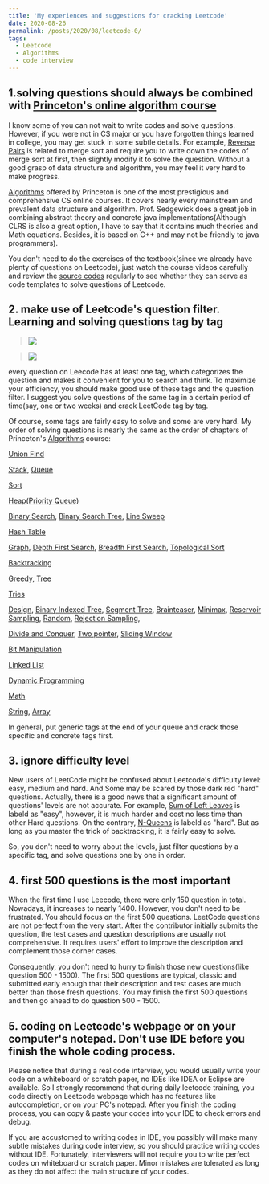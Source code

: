 ```yaml
---
title: 'My experiences and suggestions for cracking Leetcode'
date: 2020-08-26
permalink: /posts/2020/08/leetcode-0/
tags:
  - Leetcode
  - Algorithms
  - code interview
---
```


## 1.solving questions should always be combined with [Princeton's online algorithm course](https://algs4.cs.princeton.edu/)
I know some of you can not wait to write codes and solve questions. However, if you were not in CS major or 
you have forgotten things learned in college, you may get stuck in some subtle details. For example, [Reverse Pairs](https://leetcode.com/problems/reverse-pairs/) is related to 
merge sort and require you to write down the codes of merge sort at first, then slightly modify it to solve the question. Without a good grasp of 
data structure and algorithm, you may feel it very hard to make progress.

[Algorithms](https://algs4.cs.princeton.edu/) offered by Princeton is one of the most prestigious and comprehensive CS online courses. It covers nearly every mainstream and prevalent data structure and algorithm.
Prof. Sedgewick does a great job in combining abstract theory and concrete java implementations(Although CLRS is also a great option, I have to 
say that it contains much theories and Math equations. Besides, it is based on C++ and may not be friendly to java programmers).

You don't need to do the exercises of the textbook(since we already have plenty of questions on Leetcode), just watch the course videos carefully and review the [source codes](https://algs4.cs.princeton.edu/code) regularly to see whether they can 
serve as code templates to solve questions of Leetcode.

## 2. make use of Leetcode's question filter. Learning and solving questions tag by tag
> ![](https://xiaoluo-whu.github.io/files/images/leetcode_filter.jpg)

> ![](https://xiaoluo-whu.github.io/files/images/leetcode_tag.jpg)

every question on Leecode has at least one tag, which categorizes the question and makes it convenient for you to search and think.
To maximize your efficiency, you should make good use of these tags and the question filter. I suggest you solve questions of the same tag in a certain period of time(say, one or two weeks)
and crack LeetCode tag by tag.

Of course, some tags are fairly easy to solve and some are very hard. My order of solving questions is nearly the same as the order of chapters of Princeton's [Algorithms](https://algs4.cs.princeton.edu/) course:

[Union Find](https://leetcode.com/problemset/all/?topicSlugs=union-find)

[Stack](https://leetcode.com/problemset/all/?topicSlugs=stack), [Queue](https://leetcode.com/problemset/all/?topicSlugs=queue)

[Sort](https://leetcode.com/problemset/all/?topicSlugs=sort)

[Heap(Priority Queue)](https://leetcode.com/problemset/all/?topicSlugs=heap)

[Binary Search](https://leetcode.com/problemset/all/?topicSlugs=binary-search), [Binary Search Tree](https://leetcode.com/problemset/all/?topicSlugs=binary-search-tree), [Line Sweep](https://leetcode.com/problemset/all/?topicSlugs=line-sweep)

[Hash Table](https://leetcode.com/problemset/all/?topicSlugs=hash-table)

[Graph](https://leetcode.com/problemset/all/?topicSlugs=graph), [Depth First Search](https://leetcode.com/problemset/all/?topicSlugs=depth-first-search), [Breadth First Search](https://leetcode.com/problemset/all/?topicSlugs=breadth-first-search), [Topological Sort](https://leetcode.com/problemset/all/?topicSlugs=topological-sort)

[Backtracking](https://leetcode.com/problemset/all/?topicSlugs=backtracking)

[Greedy](https://leetcode.com/problemset/all/?topicSlugs=greedy), [Tree](https://leetcode.com/problemset/all/?topicSlugs=tree)

[Tries](https://leetcode.com/problemset/all/?topicSlugs=trie)

[Design](https://leetcode.com/problemset/all/?topicSlugs=design), [Binary Indexed Tree](https://leetcode.com/problemset/all/?topicSlugs=binary-indexed-tree), [Segment Tree](https://leetcode.com/problemset/all/?topicSlugs=segment-tree), [Brainteaser](https://leetcode.com/problemset/all/?topicSlugs=brainteaser), [Minimax](https://leetcode.com/problemset/all/?topicSlugs=minimax), [Reservoir Sampling](https://leetcode.com/problemset/all/?topicSlugs=reservoir-sampling), [Random](https://leetcode.com/problemset/all/?topicSlugs=random), [Rejection Sampling](https://leetcode.com/problemset/all/?topicSlugs=rejection-sampling),

[Divide and Conquer](https://leetcode.com/problemset/all/?topicSlugs=divide-and-conquer), [Two pointer](https://leetcode.com/problemset/all/?topicSlugs=two-pointers), [Sliding Window]()

[Bit Manipulation](https://leetcode.com/problemset/all/?topicSlugs=bit-manipulation)

[Linked List](https://leetcode.com/problemset/all/?topicSlugs=linked-list)

[Dynamic Programming](https://leetcode.com/problemset/all/?topicSlugs=dynamic-programming)

[Math](https://leetcode.com/problemset/all/?topicSlugs=math)

[String](https://leetcode.com/problemset/all/?topicSlugs=string), [Array](https://leetcode.com/problemset/all/?topicSlugs=array)  

In general, put generic tags at the end of your queue and crack those specific and concrete tags first.

## 3. ignore difficulty level
New users of LeetCode might be confused about Leetcode's difficulty level: easy, medium and hard. And Some may be scared by those dark red "hard" questions.
Actually, there is a good news that a significant amount of questions' levels are not accurate. For example, [Sum of Left Leaves](https://leetcode.com/problems/sum-of-left-leaves/) is labeld as "easy",
however, it is much harder and cost no less time than other Hard questions. On the contrary, [N-Queens](https://leetcode.com/problems/n-queens) is labeld as "hard". But as long as you 
master the trick of backtracking, it is fairly easy to solve.

So, you don't need to worry about the levels, just filter questions by a specific tag, and solve questions one by one in order.  

## 4. first 500 questions is the most important
When the first time I use Leecode, there were only 150 question in total. Nowadays, it increases to nearly 1400.
However, you don't need to be frustrated. You should focus on the first 500 questions. 
LeetCode questions are not perfect from the very start. After the contributor initially submits the question, the test cases and question descriptions are usually not 
comprehensive. It requires users' effort to improve the description and complement those corner cases. 

Consequently, you don't need to hurry to finish those new questions(like question 500 - 1500). The first 500 questions are typical, classic and 
submitted early enough that their description and test cases are much better than those fresh questions. 
You may finish the first 500 questions and then go ahead to do question 500 - 1500.

## 5. coding on Leetcode's webpage or on your computer's notepad. Don't use IDE before you finish the whole coding process.
Please notice that during a real code interview, you would usually write your code on a whiteboard or scratch paper, no IDEs like IDEA or Eclipse are available. So I strongly
recommend that during daily leetcode training, you code directly on Leetcode webpage which has no features like autocompletion, or on your PC's notepad. After you finish the coding process,
you can copy & paste your codes into your IDE to check errors and debug.

If you are accustomed to writing codes in IDE, you possibly will make many subtle mistakes during code interview, so you should practice writing codes without IDE. Fortunately, interviewers will not require
you to write perfect codes on whiteboard or scratch paper. Minor mistakes are tolerated as long as they do not affect the main structure of your codes.
